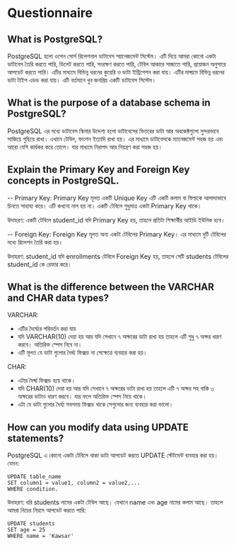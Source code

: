 # Questionnaire

## What is PostgreSQL?

PostgreSQL হলো ওপেন সোর্স রিলেশনাল ডাটাবেস ম্য়ানেজমেন্ট সিস্টেম। এটি দিয়ে আমরা কোনো একটা ডাটাবেস তৈরি করতে পারি, ডিলেট করতে পারি, সংরক্ষণ করতে পারি, টেবিল আকারে সাজাতে পারি, প্রয়োজন অনুসারে আপডেট করতে পারি। এটির মাধ্যমে বিভিন্ন ধরনের কুয়েরি ও ডাটা ইন্ট্রিগেশন করা যায়। এটির মাধ্য়মে বিভিন্ন ধরনের ডাটা টাইপ এডড করা যায়। এটি বর্তমানে খুব জনপ্রিয় একটি ডাটাবেস সিস্টেম।

## What is the purpose of a database schema in PostgreSQL?

PostgreSQL এর মধ্যে ডাটাবেস স্কিমার উদ্দেশ্য হলো ডাটাবেসের ভিতরের ডাটা আর অবজেক্টগুলো সুন্দরভাবে সাজিয়ে গুছিয়ে রাখা। এখানে টেবিল, ফাংশন ইত্যাদি রাখা হয়। এর মাধ্যমে ডাটাবেসকে ম্যানেজমেন্ট সহজ হয় এবং আরো বেশি কার্যকর করে তোলে। যার মাধ্যমে নিরাপদ আর নিয়ন্ত্রণ করা সহজ হয়।

## Explain the Primary Key and Foreign Key concepts in PostgreSQL.

-- Primary Key:
Primary Key মূলত একটি Unique Key এটি একটি কলাম বা ফিল্ডকে আলাদাভাবে চিনতে সাহায্য করে। এটি কখনো নাল হয় না। একটি টেবিলে শুধুমাত্র একটা Primary Key থাকে।

উদাহরণ:
একটি টেবিলে student_id যদি Primary Key হয়, তাহলে প্রতিটা শিক্ষার্থীর আইডি ইউনিক হবে।

-- Foreign Key:
Foreign Key মূলত অন্য একটা টেবিলের Primary Key। এর মাধ্যমে দুটি টেবিলের মধ্যে রিলেশন তৈরি করা হয়।

উদাহরণ:
student_id যদি enrollments টেবিলে Foreign Key হয়, তাহলে সেটি students টেবিলের student_id কে রেফার করে।

## What is the difference between the VARCHAR and CHAR data types?

VARCHAR:

- এটির দৈর্ঘ্যের পরিবর্তন করা যায়
- যদি VARCHAR(10) দেয়া হয় আর যদি সেখানে ৭ অক্ষরের ডাটা রাখা হয় তাহলে এটি শুধু ৭ অক্ষর ধারণ করবে। অতিরিক্ত স্পেস নিবে না।
- এটি মূলত যে ডাটা গুলোর দৈর্ঘ্য ফিক্সড না সেক্ষেত্রে ব্যবহার করা হয়।

CHAR:

- এটার দৈর্ঘ্য় ফিক্সড হয়ে থাকে।
- যদি CHAR(10) দেয়া হয় আর যদি সেখানে ৭ অক্ষরের ডাটা রাখা হয় তাহলে এটি ৭ অক্ষর সহ বাকি ৩ অক্ষরের ডাটাও ধারণ করবে। যার ফলে অতিরিক্ত স্পেস নিয়ে থাকে।
- এটা যে ডাটা গুলোর দৈর্য্য সবসময় ফিক্সড থাকে সেগুলোর জন্য ব্যবহার করা ভালো।

## How can you modify data using UPDATE statements?

PostgreSQL এ কোনো একটা টেবিলে থাকা ডাটা আপডেট করতে UPDATE স্টেটমেন্ট ব্যবহার করা হয়। যেমন:

```
UPDATE table_name
SET column1 = value1, column2 = value2,...
WHERE condition.
```

উদাহরণ:
ধরি students নামের একটা টেবিল আছে। যেখানে name এবং age নামের কলাম আছে। তাহলে আমরা নিচের নিয়মে আপডেট করতে পারি:

```
UPDATE students
SET age = 25
WHERE name = 'Kawsar'
```
